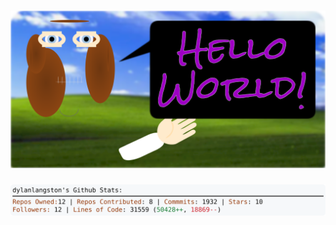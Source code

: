 <!-- 
Version 2.0.20
Built Tue May 28 2024 00:52:17 GMT+0000 (Coordinated Universal Time) 
-->

<h1 align="center">
  <a href="./src/ReadMe.md" title="Click to View Source">
    <picture width="100%" alt="Dylan">
      <source media="(prefers-color-scheme: dark)" srcset="dylan-dark.svg?version=2.0.20">
      <img src="dylan-light.svg?version=2.0.20" alt="Dylan">
    </picture>
  </a>
</h1>

<div align="center">
  <picture width="100%" alt="Profile Info and Stats">
    <source media="(prefers-color-scheme: dark)" srcset="stats-dark.svg?version=2.0.20">
    <img src="stats-light.svg?version=2.0.20" alt="Profile Info and Stats">
  </picture>
</div>
